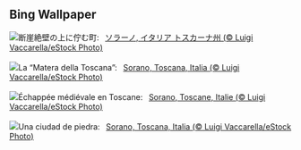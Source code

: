 ## Bing Wallpaper
![](https://www.bing.com/th?id=OHR.SoranoItaly_JA-JP6459075522_UHD.jpg&w=1000)断崖絶壁の上に佇む町:&nbsp;&ensp;[ソラーノ, イタリア トスカーナ州 (© Luigi Vaccarella/eStock Photo)](https://www.bing.com/th?id=OHR.SoranoItaly_JA-JP6459075522_UHD.jpg)
<br><br/>
![](https://www.bing.com/th?id=OHR.SoranoItaly_IT-IT6958617726_UHD.jpg&w=1000)La “Matera della Toscana”:&nbsp;&ensp;[Sorano, Toscana, Italia (© Luigi Vaccarella/eStock Photo)](https://www.bing.com/th?id=OHR.SoranoItaly_IT-IT6958617726_UHD.jpg)
<br><br/>
![](https://www.bing.com/th?id=OHR.SoranoItaly_FR-FR2493523171_UHD.jpg&w=1000)Échappée médiévale en Toscane:&nbsp;&ensp;[Sorano, Toscane, Italie (© Luigi Vaccarella/eStock Photo)](https://www.bing.com/th?id=OHR.SoranoItaly_FR-FR2493523171_UHD.jpg)
<br><br/>
![](https://www.bing.com/th?id=OHR.SoranoItaly_ES-ES4580008999_UHD.jpg&w=1000)Una ciudad de piedra:&nbsp;&ensp;[Sorano, Toscana, Italia (© Luigi Vaccarella/eStock Photo)](https://www.bing.com/th?id=OHR.SoranoItaly_ES-ES4580008999_UHD.jpg)
<br><br/>
